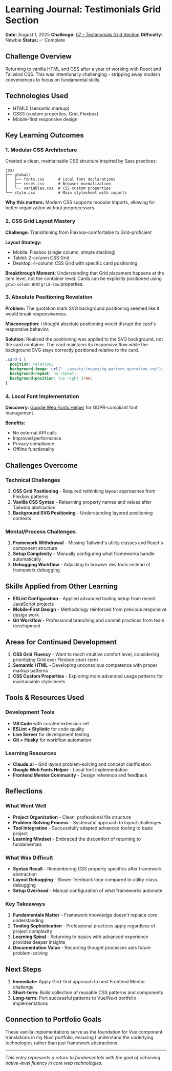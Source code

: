 # Learning Journal: Testimonials Grid Section

**Date:** August 1, 2025
**Challenge:** [07 - Testimonials Grid Section](../07-testimonials-grid/)
**Difficulty:** Newbie
**Status:** ✅ Complete

## Challenge Overview

Returning to vanilla HTML and CSS after a year of working with React and Tailwind CSS. This was intentionally challenging - stripping away modern conveniences to focus on fundamental skills.

## Technologies Used

- HTML5 (semantic markup)
- CSS3 (custom properties, Grid, Flexbox)
- Mobile-first responsive design

## Key Learning Outcomes

### 1. Modular CSS Architecture

Created a clean, maintainable CSS structure inspired by Sass practices:

```
css/
├── global/
│   ├── fonts.css      # Local font declarations
│   ├── reset.css      # Browser normalization
│   └── variables.css  # CSS custom properties
└── style.css          # Main stylesheet with imports
```

**Why this matters:** Modern CSS supports modular imports, allowing for better organization without preprocessors.

### 2. CSS Grid Layout Mastery

**Challenge:** Transitioning from Flexbox-comfortable to Grid-proficient

**Layout Strategy:**

- Mobile: Flexbox (single column, simple stacking)
- Tablet: 2-column CSS Grid
- Desktop: 4-column CSS Grid with specific card positioning

**Breakthrough Moment:** Understanding that Grid placement happens at the item level, not the container level. Cards can be explicitly positioned using `grid-column` and `grid-row` properties.

### 3. Absolute Positioning Revelation

**Problem:** The quotation mark SVG background positioning seemed like it would break responsiveness.

**Misconception:** I thought absolute positioning would disrupt the card's responsive behavior.

**Solution:** Realized the positioning was applied to the SVG background, not the card container. The card maintains its responsive flow while the background SVG stays correctly positioned relative to the card.

```css
.card-1 {
  position: relative;
  background-image: url("../assets/images/bg-pattern-quotation.svg");
  background-repeat: no-repeat;
  background-position: top right 2rem;
}
```

### 4. Local Font Implementation

**Discovery:** [Google Web Fonts Helper](https://gwfh.mranftl.com/fonts) for GDPR-compliant font management.

**Benefits:**

- No external API calls
- Improved performance
- Privacy compliance
- Offline functionality

## Challenges Overcome

### Technical Challenges

1. **CSS Grid Positioning** - Required rethinking layout approaches from Flexbox patterns
2. **Vanilla CSS Syntax** - Relearning property names and values after Tailwind abstraction
3. **Background SVG Positioning** - Understanding layered positioning contexts

### Mental/Process Challenges

1. **Framework Withdrawal** - Missing Tailwind's utility classes and React's component structure
2. **Setup Complexity** - Manually configuring what frameworks handle automatically
3. **Debugging Workflow** - Adjusting to browser dev tools instead of framework debugging

## Skills Applied from Other Learning

- **ESLint Configuration** - Applied advanced tooling setup from recent JavaScript projects
- **Mobile-First Design** - Methodology reinforced from previous responsive design work
- **Git Workflow** - Professional branching and commit practices from team development

## Areas for Continued Development

1. **CSS Grid Fluency** - Want to reach intuitive comfort level, considering prioritizing Grid over Flexbox short-term
2. **Semantic HTML** - Developing unconscious competence with proper markup patterns
3. **CSS Custom Properties** - Exploring more advanced usage patterns for maintainable stylesheets

## Tools & Resources Used

### Development Tools

- **VS Code** with curated extension set
- **ESLint + Stylistic** for code quality
- **Live Server** for development testing
- **Git + Husky** for workflow automation

### Learning Resources

- **Claude.ai** - Grid layout problem-solving and concept clarification
- **Google Web Fonts Helper** - Local font implementation
- **Frontend Mentor Community** - Design reference and feedback

## Reflections

### What Went Well

- **Project Organization** - Clean, professional file structure
- **Problem-Solving Process** - Systematic approach to layout challenges
- **Tool Integration** - Successfully adapted advanced tooling to basic project
- **Learning Mindset** - Embraced the discomfort of returning to fundamentals

### What Was Difficult

- **Syntax Recall** - Remembering CSS property specifics after framework abstraction
- **Layout Debugging** - Slower feedback loop compared to utility-class debugging
- **Setup Overhead** - Manual configuration of what frameworks automate

### Key Takeaways

1. **Fundamentals Matter** - Framework knowledge doesn't replace core understanding
2. **Tooling Sophistication** - Professional practices apply regardless of project complexity
3. **Learning Spiral** - Returning to basics with advanced experience provides deeper insights
4. **Documentation Value** - Recording thought processes aids future problem-solving

## Next Steps

1. **Immediate:** Apply Grid-first approach to next Frontend Mentor challenge
2. **Short-term:** Build collection of reusable CSS patterns and components
3. **Long-term:** Port successful patterns to Vue/Nuxt portfolio implementations

## Connection to Portfolio Goals

These vanilla implementations serve as the foundation for Vue component translations in my Nuxt portfolio, ensuring I understand the underlying technologies rather than just framework abstractions.

---

_This entry represents a return to fundamentals with the goal of achieving native-level fluency in core web technologies._
